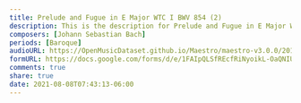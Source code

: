 ```yaml
---
title: Prelude and Fugue in E Major WTC I BWV 854 (2)
description: This is the description for Prelude and Fugue in E Major WTC I BWV 854 by Johann Sebastian Bach
composers: [Johann Sebastian Bach]
periods: [Baroque]
audioURL: https://OpenMusicDataset.github.io/Maestro/maestro-v3.0.0/2013/ORIG-MIDI_02_7_7_13_Group__MID--AUDIO_17_R1_2013_wav--1.midi
formURL: https://docs.google.com/forms/d/e/1FAIpQLSfREcfRiNyoikL-OaQNIUN8N3_spQQWpCuksQK08Ae_DCNmwQ/viewform
comments: true
share: true
date: 2021-08-08T07:43:13-06:00
---
```

